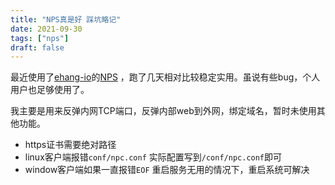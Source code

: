 ```yaml
---
title: "NPS真是好 踩坑略记"
date: 2021-09-30
tags: ["nps"]
draft: false
---
```


最近使用了[ehang-io](https://github.com/ehang-io/)的[NPS](https://github.com/ehang-io/nps/) ，跑了几天相对比较稳定实用。虽说有些bug，个人用户也足够使用了。

<!--more-->

我主要是用来反弹内网TCP端口，反弹内部web到外网，绑定域名，暂时未使用其他功能。

- https证书需要绝对路径
- linux客户端报错`conf/npc.conf` 实际配置写到`/conf/npc.conf`即可 
- window客户端如果一直报错`EOF` 重启服务无用的情况下，重启系统可解决